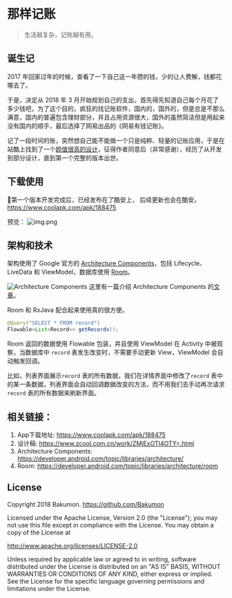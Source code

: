 # 那样记账

>生活越复杂，记账越有用。

## 诞生记

2017 年回家过年的时候，查看了一下自己这一年攒的钱，少的让人费解，钱都花哪去了。

于是，决定从 2018 年 3 月开始规划自己的支出，首先得先知道自己每个月花了多少钱吧，为了这个目的，疯狂的找记账软件，国内的，国外的，但是总是不那么满意，国内的普遍包含理财部分，并且占用资源很大，国外的虽然简洁但是用起来没有国内的顺手，最后选择了网易出品的《网易有钱记账》。

记了一段时间的账，突然想自己能不能做一个只是纯粹、轻量的记账应用，于是在站酷上找到了一个[颜值很高的设计](https://www.zcool.com.cn/work/ZMjExOTI4OTY=.html)，征得作者同意后（非常感谢），经历了从开发到部分设计，直到第一个完整的版本出世。

## 下载使用

第一个版本开发完成后，已经发布在了酷安上， 后续更新也会在酷安。https://www.coolapk.com/apk/188475

预览：
![img.png](https://github.com/Bakumon/MoneyKeeper/raw/master/imgs/img.png)

## 架构和技术

架构使用了 Google 官方的 [Architecture Components](https://developer.android.com/topic/libraries/architecture/)，包括 Lifecycle、LiveData 和 ViewModel，数据库使用 [Room](https://developer.android.com/topic/libraries/architecture/room)。

![Architecture Components](https://ws1.sinaimg.cn/large/006tKfTcly1fs7957cwd7j31di0gumxz.jpg)
这里有一篇介绍 Architecture Components 的[文章](https://medium.com/google-developers/viewmodels-and-livedata-patterns-antipatterns-21efaef74a54)。

Room 和 RxJava 配合起来使用真的很方便。

```java
@Query("SELECT * FROM record")
Flowable<List<Record>> getRecords();
```

Room 返回的数据使用 Flowable 包装，并且使用 ViewModel 在 Activity 中被观察，当数据库中 `record` 表发生改变时，不需要手动更新 View，ViewModel 会自动触发回调。

比如，列表界面展示`record` 表的所有数据，我们在详情界面中修改了`record` 表中的某一条数据，列表界面会自动回调数据改变的方法，而不用我们去手动再次请求`record` 表的所有数据来刷新界面。

## 相关链接：

1. App下载地址: https://www.coolapk.com/apk/188475
2. 设计稿: https://www.zcool.com.cn/work/ZMjExOTI4OTY=.html
3. Architecture Components: https://developer.android.com/topic/libraries/architecture/
4. Room: https://developer.android.com/topic/libraries/architecture/room

## License

Copyright 2018 Bakumon. https://github.com/Bakumon

Licensed under the Apache License, Version 2.0 (the "License");
you may not use this file except in compliance with the License.
You may obtain a copy of the License at

   http://www.apache.org/licenses/LICENSE-2.0

Unless required by applicable law or agreed to in writing, software
distributed under the License is distributed on an "AS IS" BASIS,
WITHOUT WARRANTIES OR CONDITIONS OF ANY KIND, either express or implied.
See the License for the specific language governing permissions and
 limitations under the License.